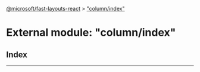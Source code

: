 [@microsoft/fast-layouts-react](../README.md) > ["column/index"](../modules/_column_index_.md)

# External module: "column/index"

## Index

---


